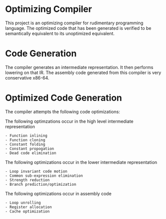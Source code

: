 # Optimizing Compiler

This project is an optimizing compiler for rudimentary programming language. The optimized code that has been generated is verified to be semantically equivalent to its unoptimized equivalent.

# Code Generation

The compiler generates an intermediate representation. It then performs lowering on that IR. The assembly code generated from this compiler is very conservative x86-64.

# Optimized Code Generation

The compiler attempts the following code optimizations:

The following optimzations occur in the high level intermediate representation

	- Function inlining
	- Function cloning
	- Constant folding
	- Constant propogation
	- Dead code elimination

The following optimizations occur in the lower intermediate representation

	- Loop invariant code motion
	- Common sub-expression elimination
	- Strength reduction
	- Branch prediction/optimization

The following optimizations occur in assembly code

	- Loop unrolling
	- Register allocation
	- Cache optimization


